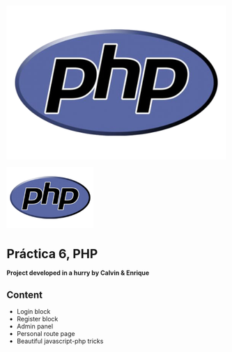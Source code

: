 ![](https://raw.githubusercontent.com/edroque93/PHPpr6/master/img/php-logo.png)

<img src="https://raw.githubusercontent.com/edroque93/PHPpr6/master/img/php-logo.png" alt="Drawing" style="width: 200px;"/>

Práctica 6, PHP
======

**Project developed in a hurry by Calvin & Enrique**

Content
------
- Login block
- Register block
- Admin panel
- Personal route page
- Beautiful javascript-php tricks
